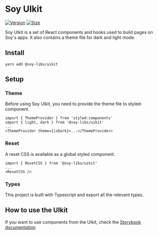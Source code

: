 # Soy UIkit

[![Version](https://img.shields.io/npm/v/@soy-libs/uikit)](https://www.npmjs.com/settings/soyfinance/packages/@soy-libs/uikit) [![Size](https://img.shields.io/bundlephobia/min/@soy-libs/uikit)](https://www.npmjs.com/settings/soyfinance/packages/@soy-libs/uikit)

Soy UIkit is a set of React components and hooks used to build pages on Soy's apps. It also contains a theme file for dark and light mode.

## Install

`yarn add @soy-libs/uikit`

## Setup

### Theme

Before using Soy UIkit, you need to provide the theme file to styled-component.

```
import { ThemeProvider } from 'styled-components'
import { light, dark } from '@soy-libs/uikit'
...
<ThemeProvider theme={isDark}>...</ThemeProvider>
```

### Reset

A reset CSS is available as a global styled component.

```
import { ResetCSS } from '@soy-libs/uikit'
...
<ResetCSS />
```

### Types

This project is built with Typescript and export all the relevant types.

## How to use the UIkit

If you want to use components from the UIkit, check the [Storybook documentation](https://soyswap.github.io/soy-uikit/)
